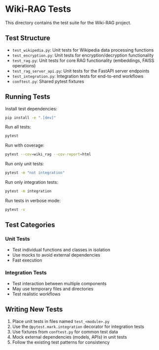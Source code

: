 # Wiki-RAG Tests

This directory contains the test suite for the Wiki-RAG project.

## Test Structure

- `test_wikipedia.py`: Unit tests for Wikipedia data processing functions
- `test_encryption.py`: Unit tests for encryption/decryption functionality
- `test_rag.py`: Unit tests for core RAG functionality (embeddings, FAISS operations)
- `test_rag_server_api.py`: Unit tests for the FastAPI server endpoints
- `test_integration.py`: Integration tests for end-to-end workflows
- `conftest.py`: Shared pytest fixtures

## Running Tests

Install test dependencies:
```bash
pip install -e ".[dev]"
```

Run all tests:
```bash
pytest
```

Run with coverage:
```bash
pytest --cov=wiki_rag --cov-report=html
```

Run only unit tests:
```bash
pytest -m "not integration"
```

Run only integration tests:
```bash
pytest -m integration
```

Run tests in verbose mode:
```bash
pytest -v
```

## Test Categories

### Unit Tests
- Test individual functions and classes in isolation
- Use mocks to avoid external dependencies
- Fast execution

### Integration Tests
- Test interaction between multiple components
- May use temporary files and directories
- Test realistic workflows

## Writing New Tests

1. Place unit tests in files named `test_<module>.py`
2. Use the `@pytest.mark.integration` decorator for integration tests
3. Use fixtures from `conftest.py` for common test data
4. Mock external dependencies (models, APIs) in unit tests
5. Follow the existing test patterns for consistency